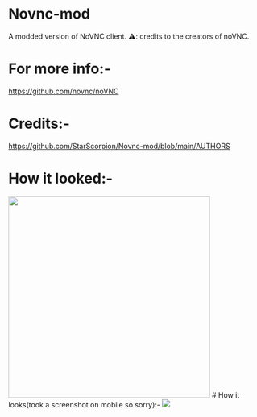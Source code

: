 # Novnc-mod
A modded version of NoVNC client. 
⚠️: credits to the creators of noVNC.
# For more info:-
https://github.com/novnc/noVNC
# Credits:-
https://github.com/StarScorpion/Novnc-mod/blob/main/AUTHORS
# How it looked:-
<img src="http://novnc.com/img/noVNC-1-login.png" width=400>
# How it looks(took a screenshot on mobile so sorry):-
<img src="https://github.com/StarScorpion/Novnc-mod/modimg/ss.png">

